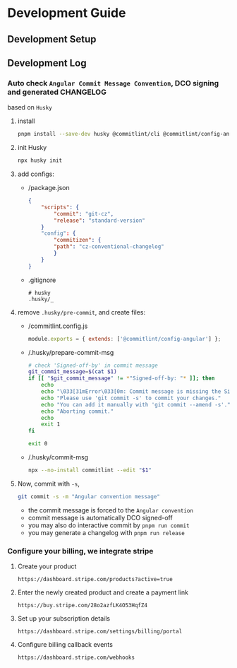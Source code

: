 # Development Guide

## Development Setup

## Development Log

### Auto check `Angular Commit Message Convention`, DCO signing and generated CHANGELOG

based on `Husky`

1. install

    ```bash
    pnpm install --save-dev husky @commitlint/cli @commitlint/config-angular commitizen standard-version cz-conventional-changelog
    ```

2. init Husky

    ```bash
    npx husky init
    ```

3. add configs:

    - /package.json

        ```json title=/package.json
        {
            "scripts": {
                "commit": "git-cz",
                "release": "standard-version"
            }
            "config": {
                "commitizen": {
                "path": "cz-conventional-changelog"
                }
            }
        }
        ```

    - .gitignore

        ```.gitignore title=.gitignore
        # husky
        .husky/_
        ```

4. remove `.husky/pre-commit`, and create files:

    - /commitlint.config.js

        ```js title=/commitlint.config.js
        module.exports = { extends: ['@commitlint/config-angular'] };
        ```

    - /.husky/prepare-commit-msg

        ```bash title=/.husky/prepare-commit-msg
        # check 'Signed-off-by' in commit message
        git_commit_message=$(cat $1)
        if [[ "$git_commit_message" != *"Signed-off-by: "* ]]; then
            echo
            echo "\033[31mError\033[0m: Commit message is missing the Signed-off-by line."
            echo "Please use 'git commit -s' to commit your changes."
            echo "You can add it manually with 'git commit --amend -s'."
            echo "Aborting commit."
            echo
            exit 1
        fi

        exit 0
        ```

    - /.husky/commit-msg

        ```bash title=/.husky/commit-msg
        npx --no-install commitlint --edit "$1"
        ```

5. Now, commit with `-s`,

    ```bash
    git commit -s -m "Angular convention message"
    ```

   - the commit message is forced to the `Angular convention`
   - commit message is automatically DCO signed-off
   - you may also do interactive commit by `pnpm run commit`
   - you may generate a changelog with `pnpm run release`

### Configure your billing, we integrate stripe

1. Create your product

   ```
   https://dashboard.stripe.com/products?active=true
   ```

2. Enter the newly created product and create a payment link

   ```
   https://buy.stripe.com/28o2azfLK4O53HqfZ4
   ```

3. Set up your subscription details

   ```
   https://dashboard.stripe.com/settings/billing/portal
   ```

4. Configure billing callback events

   ```
   https://dashboard.stripe.com/webhooks
   ```

   